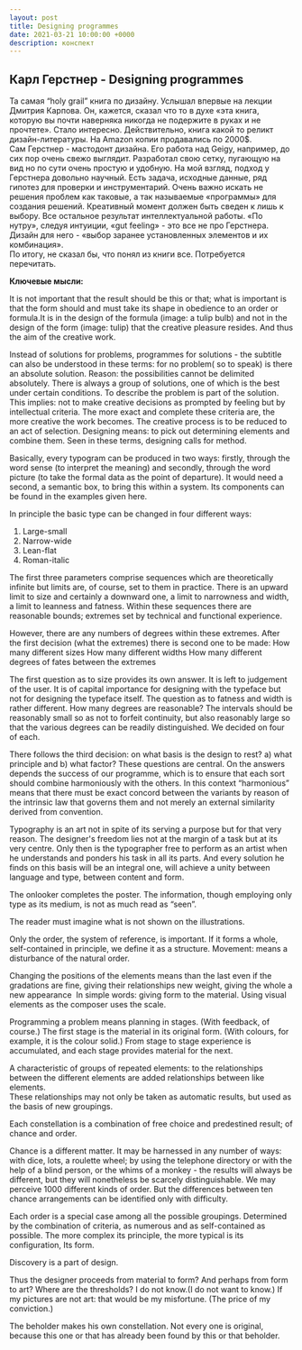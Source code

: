 ```yaml
---
layout: post
title: Designing programmes
date: 2021-03-21 10:00:00 +0000
description: конспект
---
```


## <span class="mark">Карл Герстнер - Designing programmes</span>

Та самая “holy grail” книга по дизайну. 
Услышал впервые на лекции Дмитрия Карпова. Он, кажется, сказал что то в духе «эта книга, которую вы почти наверняка никогда не подержите в руках и не прочтете». Стало интересно. Действительно, книга какой то реликт дизайн-литературы. На Amazon копии продавались по 2000$.   
Сам Герстнер - мастодонт дизайна. Его работа над Geigy, например, до сих пор очень свежо выглядит. Разработал свою сетку, пугающую на вид но по сути очень простую и удобную. На мой взгляд, подход у Герстнера довольно научный. Есть задача, исходные данные, ряд гипотез для проверки и инструментарий. Очень важно искать не решения проблем как таковые, а так называемые «программы» для создания решений. Креативный момент должен быть сведен к лишь к выбору. Все остальное результат интеллектуальной работы. «По нутру», следуя интуиции, «gut feeling» - это все не про Герстнера. Дизайн для него - «выбор заранее установленных элементов и их комбинация».  
По итогу, не сказал бы, что понял из книги все. Потребуется перечитать.

**Ключевые мысли:**

It is not important that the result should be this or that; what is important is that the form should and must take its shape in obedience to an order or formula.It is in the design of the formula (image: a tulip bulb) and not in the design of the form (image: tulip) that the creative pleasure resides. And thus the aim of the creative work. 

Instead of solutions for problems, programmes for solutions - the subtitle can also be understood in these terms: for no problem( so to speak) is there an absolute solution. Reason: the possibilities cannot be delimited absolutely. There is always a group of solutions, one of which is the best under certain conditions. 
To describe the problem is part of the solution. This implies: not to make creative decisions as prompted by feeling but by intellectual criteria. The more exact and complete these criteria are, the more creative the work becomes. The creative process is to be reduced to an act of selection. Designing means: to pick out determining elements and combine them. Seen in these terms, designing calls for method. 

Basically, every typogram can be produced in two ways: 
firstly, through the word sense (to interpret the meaning) and secondly, through the word picture (to take the formal data as the point of departure). 
It would need a second, a semantic box, to bring this within a system. Its components can be found in the examples given here. 

In principle the basic type can be changed in four different ways:
1. Large-small
2. Narrow-wide
3. Lean-flat
4. Roman-italic

The first three parameters comprise sequences which are theoretically infinite but limits are, of course, set to them in practice. There is an upward limit to size and certainly a downward one, a limit to narrowness and width, a limit to leanness and fatness. Within these sequences there are reasonable bounds; extremes set by technical and functional experience. 

However, there are any numbers of degrees within these extremes. After the first decision (what the extremes) there is second one to be made:
How many different sizes
How many different widths
How many different degrees of fates between the extremes

The first question as to size provides its own answer.
It is left to judgement of the user. It is of capital importance for designing with the typeface but not for designing the typeface itself. The question as to fatness and width is rather different. How many degrees are reasonable? The intervals should be reasonably small so as not to forfeit continuity, but also reasonably large so that the various degrees can be readily distinguished. We decided on four of each.

There follows the third decision: on what basis is the design to rest? a) what principle and b) what factor? 
These questions are central. On the answers depends the success of our programme, which is to ensure that each sort should combine harmoniously with the others. In this context “harmonious” means that there must be exact concord between the variants by reason of the intrinsic law that governs them and not merely an external similarity derived from convention. 

Typography is an art not in spite of its serving a purpose but for that very reason. The designer's freedom lies not at the margin of a task but at its very centre. Only then is the typographer free to perform as an artist when he understands and ponders his task in all its parts. And every solution he finds on this basis will be an integral one, will achieve a unity between language and type, between content and form. 

The onlooker completes the poster. The information, though employing only type as its medium, is not as much read as “seen”. 

The reader must imagine what is not shown on the illustrations.

Only the order, the system of reference, is important. 
If it forms a whole, self-contained in principle, we define it as a structure.
Movement: means a disturbance of the natural order.

Changing the positions of the elements means than the last even if the gradations are fine, giving their relationships new weight, giving the whole a new appearance 
In simple words: giving form to the material. Using visual elements as the composer uses the scale. 

Programming a problem means planning in stages. (With feedback, of course.) The first stage is the material in its original form. (With colours, for example, it is the colour solid.) From stage to stage experience is accumulated, and each stage provides material for the next. 

A characteristic of groups of repeated elements:
to the relationships between the different elements are added relationships between like elements.  
These relationships may not only be taken as automatic results, but used as the basis of new groupings. 

Each constellation is a combination of free choice and predestined result; 
of chance and order. 

Chance is a different matter. It may be harnessed in any number of ways: with dice, lots, a roulette wheel; by using the telephone directory or with the help of a blind person, or the whims of a monkey - the results will always be different, but they will nonetheless be scarcely distinguishable. 
We may perceive 1000 different kinds of order. 
But the differences between ten chance arrangements can be identified only with difficulty. 

Each order is a special case among all the possible groupings. Determined by the combination of criteria, as numerous and as self-contained as possible. The more complex its principle, the more typical is its configuration, Its form. 

Discovery is a part of design.

Thus the designer proceeds from material to form? 
And perhaps from form to art? 
Where are the thresholds? 
I do not know.(I do not want to know.) 
If my pictures are not art: that would be my misfortune. (The price of my conviction.) 

The beholder makes his own constellation. Not every one is original, because this one or that has already been found by this or that beholder. 

